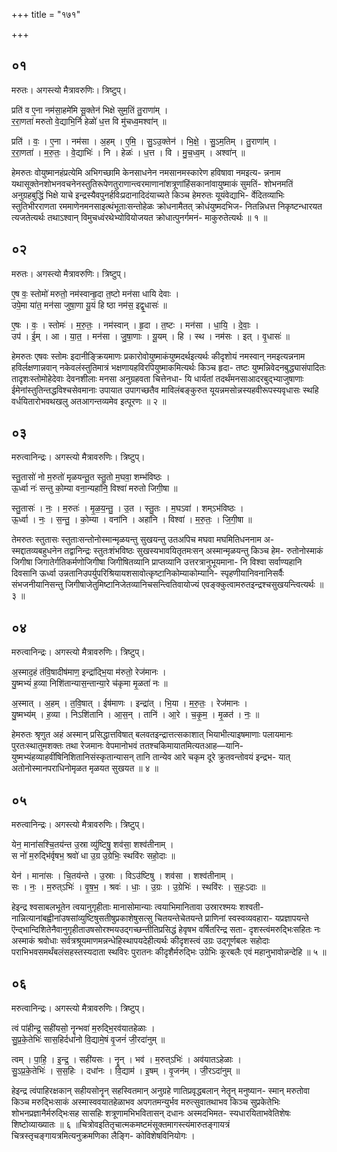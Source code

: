 +++
title = "१७१"

+++


## ०१
मरुतः। अगस्त्यो मैत्रावरुणिः। त्रिष्टुप्।

प्रति॑ व ए॒ना नम॑सा॒हमे॑मि सू॒क्तेन॑ भिक्षे सुम॒तिं तु॒राणा॑म् ।  
र॒रा॒णता॑ मरुतो वे॒द्याभि॒र्नि हेळो॑ ध॒त्त वि मु॑चध्व॒मश्वा॑न् ॥

प्रति॑ । वः॒ । ए॒ना । नम॑सा । अ॒हम् । ए॒मि॒ । सु॒ऽउ॒क्तेन॑ । भि॒क्षे॒ । सु॒ऽम॒तिम् । तु॒राणा॑म् ।  
र॒रा॒णता॑ । म॒रु॒तः॒ । वे॒द्याभिः॑ । नि । हेळः॑ । ध॒त्त । वि । मु॒च॒ध्व॒म् । अश्वा॑न् ॥

हेमरुतः वोयुष्मानहंप्रत्येमि अभिगच्छामि केनसाधनेन नमसानमस्कारेण हविषावा नमइत्य- न्ननाम यथासूक्तेनशोभनवचनेनस्तुतिरूपेणतुराणान्त्वरमाणानांशत्रूणांहिंसकानांवायुष्माकं सुमतिं- शोभनमतिं अनुग्रहबुद्धिं भिक्षे याचे इन्द्रस्यैवपुनर्हविःप्रदानादिदंयाच्यते किञ्च हेमरुतः यूयंवेद्याभि- र्वेदितव्याभिः स्तुतिभीरराणता रममाणेनमनसाइत्थंभूताःसन्तोहेळः क्रोधनामैतत् क्रोधंयुष्मदभिज- नितन्निधत्त निकृष्टन्धारयत त्यजतेत्यर्थः तथाऽश्वान् विमुचध्वंरथेभ्योवियोजयत क्रोधात्पुनर्गमनं- माकुरुतेत्यर्थः ॥ १ ॥

## ०२
मरुतः। अगस्त्यो मैत्रावरुणिः। त्रिष्टुप्।

ए॒ष वः॒ स्तोमो॑ मरुतो॒ नम॑स्वान्हृ॒दा त॒ष्टो मन॑सा धायि देवाः ।  
उपे॒मा या॑त॒ मन॑सा जुषा॒णा यू॒यं हि ष्ठा नम॑स॒ इद्वृ॒धासः॑ ॥

ए॒षः । वः॒ । स्तोमः॑ । म॒रु॒तः॒ । नम॑स्वान् । हृ॒दा । त॒ष्टः । मन॑सा । धा॒यि॒ । दे॒वाः॒ ।  
उप॑ । ई॒म् । आ । या॒त॒ । मन॑सा । जु॒षा॒णाः । यू॒यम् । हि । स्थ । नम॑सः । इत् । वृ॒धासः॑ ॥

हेमरुतः एषवः स्तोमः इदानीङ्क्रियमाणः प्रकारोवोयुष्माकंयुष्मदर्थइत्यर्थः कीदृशोयं नमस्वान् नमइत्यन्ननाम हविर्लक्षणान्नवान् नकेवलंस्तुतिमात्रं भक्षणायहविरपियुष्माकमित्यर्थः किञ्च हृदा- तष्टः युष्मन्निवेदनबुद्ध्यासंपादितः तादृशःस्तोमोहेदेवाः देवनशीलाः मनसा अनुग्रहवता चित्तेनधा- यि धार्यतां तदर्थंमनसाआदरबुद्भ्याजुषाणाः ईमेनांस्तुतिन्तद्धविश्चसेवमानाः उपायात उपागच्छतैव माविलंबङ्कुरुत यूयन्नमसोन्नस्यहवीरूपस्यवृधासः स्थहि वर्धयितारोभवथखलु अतआगन्तव्यमेव इत्पूरणः ॥ २ ॥

## ०३
मरुत्वानिन्द्रः। अगस्त्यो मैत्रावरुणिः। त्रिष्टुप्।

स्तु॒तासो॑ नो म॒रुतो॑ मृळयन्तू॒त स्तु॒तो म॒घवा॒ शम्भ॑विष्ठः ।  
ऊ॒र्ध्वा नः॑ सन्तु को॒म्या वना॒न्यहा॑नि॒ विश्वा॑ मरुतो जिगी॒षा ॥

स्तु॒तासः॑ । नः॒ । म॒रुतः॑ । मृ॒ळ॒य॒न्तु॒ । उ॒त । स्तु॒तः । म॒घऽवा॑ । शम्ऽभ॑विष्ठः ।  
ऊ॒र्ध्वा । नः॒ । स॒न्तु॒ । को॒म्या । वना॑नि । अहा॑नि । विश्वा॑ । म॒रु॒तः॒ । जि॒गी॒षा ॥

तेमरुतः स्तुतासः स्तुताःसन्तोनोस्मान्मृळयन्तु सुखयन्तु उतअपिच मघवा मघमितिधननाम अ- स्मद्दातव्यबहुधनेन तद्वानिन्द्रः स्तुतःशंभविष्ठः सुखस्यभावयितृतमःसन् अस्मान्मृळयन्तु किञ्च हेम- रुतोनोस्माकं जिगीषा जिगातेर्गतिकर्मणोजिगीषा जिगीषितव्यानि प्राप्तव्यानि उत्तरत्रानुभूयमाना- नि विश्वा सर्वाण्यहानि दिवसानि ऊर्ध्वा उन्नतानिउपर्युपरिश्रियायशसावोत्कृष्टानिकोम्याकोम्यानि- स्पृहणीयानिवनानिसर्वैः संभजनीयानिसन्तु जिगीषाजेतुमिष्टानिजेतव्यानिचसन्त्वितिवायोज्यं एवङ्क्कुत्वामरुतइन्द्रश्चसुखयन्त्वित्यर्थः ॥ ३ ॥

## ०४
मरुत्वानिन्द्रः। अगस्त्यो मैत्रावरुणिः। त्रिष्टुप्।

अ॒स्माद॒हं त॑वि॒षादीष॑माण॒ इन्द्रा॑द्भि॒या म॑रुतो॒ रेज॑मानः ।  
यु॒ष्मभ्यं॑ ह॒व्या निशि॑तान्यास॒न्तान्या॒रे च॑कृमा मृ॒ळता॑ नः ॥

अ॒स्मात् । अ॒हम् । त॒वि॒षात् । ईष॑माणः । इन्द्रा॑त् । भि॒या । म॒रु॒तः॒ । रेज॑मानः ।  
यु॒ष्मभ्य॑म् । ह॒व्या । निऽशि॑तानि । आ॒स॒न् । तानि॑ । आ॒रे । च॒कृ॒म॒ । मृ॒ळत॑ । नः॒ ॥

हेमरुतः श्रृणुत अहं अस्मान् प्रसिद्धात्तविषात् बलवतइन्द्रात्तत्सकाशात् भियाभीत्याइषमाणाः पलायमानः पुरतःस्थातुमशक्तः तथा रेजमानः वेपमानोभवं ततश्चकिमायातमित्यतआह—यानि- युष्मभ्यंहव्याहवींषिनिशितानिसंस्कृतान्यासन् तानि तान्येव आरे चकृम दूरे क्रुतवन्तोवयं इन्द्रभ- यात् अतोनोस्मानपराधिनोमृळत मृळयत सुखयत ॥ ४ ॥

## ०५
मरुत्वानिन्द्रः। अगस्त्यो मैत्रावरुणिः। त्रिष्टुप्।

येन॒ माना॑सश्चि॒तय॑न्त उ॒स्रा व्यु॑ष्टिषु॒ शव॑सा॒ शश्व॑तीनाम् ।  
स नो॑ म॒रुद्भि॑र्वृषभ॒ श्रवो॑ धा उ॒ग्र उ॒ग्रेभिः॒ स्थवि॑रः सहो॒दाः ॥

येन॑ । माना॑सः । चि॒तय॑न्ते । उ॒स्राः । विऽउ॑ष्टिषु । शव॑सा । शश्व॑तीनाम् ।  
सः । नः॒ । म॒रुत्ऽभिः॑ । वृ॒ष॒भ॒ । श्रवः॑ । धाः॒ । उ॒ग्रः । उ॒ग्रेभिः॑ । स्थवि॑रः । स॒हः॒ऽदाः ॥

हेइन्द्र श्वसाबलभूतेन त्वयानुगृहीताः मानासोमान्याः त्वयाभिमानितावा उस्रारश्मयः शश्वती- नान्नित्यानांबह्वीनांउषसांव्युष्टिषुसतीषुप्रकाशेषुसत्सु चितयन्तेचेतयन्ते प्राणिनां स्वस्वव्यवहारा- यप्रज्ञापयन्ते ऎन्द्भान्दिशितेनैवानुगृहीताउषसोरश्मयउद्गच्छन्तीतिप्रसिद्धं हेवृषभ वर्षितरिन्द्र सता- दृशस्त्वंमरुद्भिःसहितः नः अस्माकं श्रवोधाः सर्वत्रश्रूयमाणमन्नन्धेहिस्थापयदेहीत्यर्थः कीदृशस्त्वं उग्रः उद्गूर्णबलः सहोदाः पराभिभवसमर्थंबलंसहस्तस्यदाता स्थविरः पुरातनः कीदृशैर्मरुद्भिः उग्रेभिः कूरबलैः एवं महानुभावोन्नन्देहि ॥ ५ ॥

## ०६
मरुत्वानिन्द्रः। अगस्त्यो मैत्रावरुणिः। त्रिष्टुप्।

त्वं पा॑हीन्द्र॒ सही॑यसो॒ नॄन्भवा॑ म॒रुद्भि॒रव॑यातहेळाः ।  
सु॒प्र॒के॒तेभिः॑ सास॒हिर्दधा॑नो वि॒द्यामे॒षं वृ॒जनं॑ जी॒रदा॑नुम् ॥

त्वम् । पा॒हि॒ । इ॒न्द्र॒ । सही॑यसः । नॄन् । भव॑ । म॒रुत्ऽभिः॑ । अव॑यातऽहेळाः ।  
सु॒ऽप्र॒के॒तेभिः॑ । स॒स॒हिः । दधा॑नः । वि॒द्याम॑ । इ॒षम् । वृ॒जन॑म् । जी॒रऽदा॑नुम् ॥

हेइन्द्र त्वंपाहिरक्षकान् सहीयसोनॄन् सहस्वितमान् अनुग्रहे णातिप्रवृद्धबलान् नेतॄन् मनुष्यान- स्मान् मरुतोवा किञ्च मरुद्भिःसाकं अस्मास्ववयातहेळाभव अपगतमन्युर्भव मरुत्सुवातथाभव किञ्च सुप्रकेतेभिः शोभनप्रज्ञानैर्मरुद्भिःसह सासहिः शत्रूणामभिभवितासन् दधानः अस्मदभिमत- स्यधारयिताभवेतिशेषः शिष्टोव्याख्यातः ॥ ६ ॥चित्रोवइतितृचात्मकमष्टमंसूक्तमागस्त्यंमारुतङ्गायत्रं चित्रस्तृचङ्गायत्रमित्यनुक्रमणिका लैङ्गि- कोविशेषविनियोगः ।